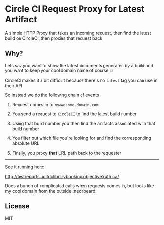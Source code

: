 # Circle CI Request Proxy for Latest Artifact

A simple HTTP Proxy that takes an incoming request, then find the latest build on CircleCI, 
then proxies that request back

## Why?

Lets say you want to show the latest documents generated by a build and 
you want to keep your cool domain name of course :boom:

CircleCI makes it a bit difficult because there's no `latest` tag you can use in their API

So instead we do the following chain of events

1. Request comes in to `myawesome.domain.com`

2. You send a request to `CircleCI` to find the latest build number

3. Using that build number you then find the artifacts associated with that build number

4. You filter out which file you're looking for and find the corresponding absolute URL 

5. Finally, you proxy **that** URL path back to the requester

---

See it running here:

http://testreports.uoitdclibrarybooking.objectivetruth.ca/

Does a bunch of complicated calls when requests comes in, but looks like my cool domain 
from the outside :neckbeard:

## License

MIT

